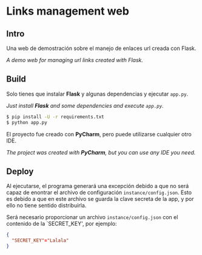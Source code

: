 # Links management web

## Intro

Una web de demostración sobre el manejo de enlaces url creada con Flask.

<i>A demo web for managing url links created with Flask.</i>

## Build

Solo tienes que instalar **Flask** y algunas dependencias y ejecutar `app.py`.

<i>Just install **Flask** and some dependencies and execute `app.py`.</i>

```bash
$ pip install -U -r requirements.txt
$ python app.py
```

El proyecto fue creado con **PyCharm**, pero puede utilizarse cualquier otro IDE.

<i>The project was created with **PyCharm**, but you can use any IDE you need.</i>

## Deploy

Al ejecutarse, el programa generará una excepción debido a que no será capaz de enontrar el archivo de configuración `instance/config.json`. Esto es debido a que en este archivo se guarda la clave secreta de la app, y por ello no tiene sentido distribuirla.

Será necesario proporcionar un archivo `instance/config.json` con el contenido de la `SECRET_KEY', por ejemplo:

```json
{
  "SECRET_KEY"="Lalala"
}
```
